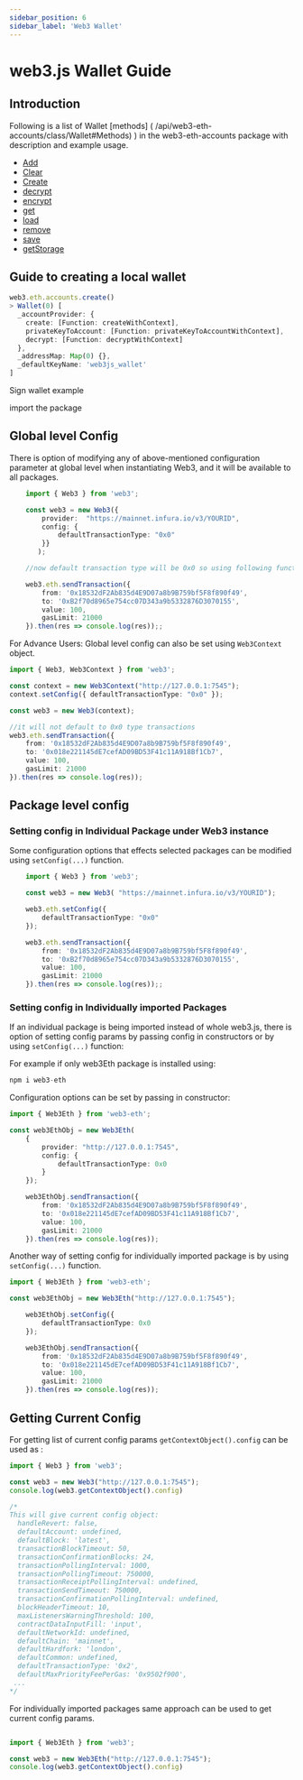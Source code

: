 ```yaml
---
sidebar_position: 6
sidebar_label: 'Web3 Wallet'
---
```


# web3.js Wallet Guide

## Introduction

Following is a list of Wallet [methods] ( /api/web3-eth-accounts/class/Wallet#Methods) ) in the web3-eth-accounts package with description and example usage. 

- [Add]( /api/web3-eth-accounts/class/Wallet/#add)
- [Clear]( /api/web3-eth-accounts/class/Wallet/#clear)
- [Create]( /api/web3-eth-accounts/class/Wallet/#create)
- [decrypt]( /api/web3-eth-accounts/class/Wallet/#decrypt)
- [encrypt]( /api/web3-eth-accounts/class/Wallet/#encrypt)
- [get]( /api/web3-eth-accounts/class/Wallet/#get)
- [load]( /api/web3-eth-accounts/class/Wallet/#load)
- [remove]( /api/web3-eth-accounts/class/Wallet/#remove)
- [save]( /api/web3-eth-accounts/class/Wallet/#save)
- [getStorage]( /api/web3-eth-accounts/class/Wallet/#getStorage) 


## Guide to creating a local wallet

```ts
web3.eth.accounts.create()
> Wallet(0) [
  _accountProvider: {
    create: [Function: createWithContext],
    privateKeyToAccount: [Function: privateKeyToAccountWithContext],
    decrypt: [Function: decryptWithContext]
  },
  _addressMap: Map(0) {},
  _defaultKeyName: 'web3js_wallet'
]
```


Sign wallet example

import the package
## Global level Config

There is option of modifying any of above-mentioned configuration parameter at global level when instantiating Web3, and it will be available to all packages. 

``` ts
    import { Web3 } from 'web3';

    const web3 = new Web3({
        provider:  "https://mainnet.infura.io/v3/YOURID",
        config: {
            defaultTransactionType: "0x0"
        }}
       );

    //now default transaction type will be 0x0 so using following function in eth will send type 0x0 transaction

    web3.eth.sendTransaction({
        from: '0x18532dF2Ab835d4E9D07a8b9B759bf5F8f890f49',
        to: '0xB2f70d8965e754cc07D343a9b5332876D3070155',
        value: 100,
        gasLimit: 21000
    }).then(res => console.log(res));;


```

For Advance Users: Global level config can also be set using `Web3Context` object.

``` ts
import { Web3, Web3Context } from 'web3';

const context = new Web3Context("http://127.0.0.1:7545");
context.setConfig({ defaultTransactionType: "0x0" });

const web3 = new Web3(context);

//it will not default to 0x0 type transactions
web3.eth.sendTransaction({
    from: '0x18532dF2Ab835d4E9D07a8b9B759bf5F8f890f49',
    to: '0x018e221145dE7cefAD09BD53F41c11A918Bf1Cb7',
    value: 100,
    gasLimit: 21000
}).then(res => console.log(res));

```

## Package level config

### Setting config in Individual Package under Web3 instance
Some configuration options that effects selected packages can be modified using `setConfig(...)` function.

``` ts
    import { Web3 } from 'web3';

    const web3 = new Web3( "https://mainnet.infura.io/v3/YOURID");

    web3.eth.setConfig({
        defaultTransactionType: "0x0"
    });

    web3.eth.sendTransaction({
        from: '0x18532dF2Ab835d4E9D07a8b9B759bf5F8f890f49',
        to: '0xB2f70d8965e754cc07D343a9b5332876D3070155',
        value: 100,
        gasLimit: 21000
    }).then(res => console.log(res));;

```

### Setting config in Individually imported Packages

If an individual package is being imported instead of whole web3.js, there is option of setting config params by passing config in constructors or by using `setConfig(...)` function:

For example if only web3Eth package is installed using:

``` ts
npm i web3-eth
```

Configuration options can be set by passing in constructor:

``` ts
import { Web3Eth } from 'web3-eth';

const web3EthObj = new Web3Eth(
    {
        provider: "http://127.0.0.1:7545",
        config: {
            defaultTransactionType: 0x0
        }
    });

    web3EthObj.sendTransaction({
        from: '0x18532dF2Ab835d4E9D07a8b9B759bf5F8f890f49',
        to: '0x018e221145dE7cefAD09BD53F41c11A918Bf1Cb7',
        value: 100,
        gasLimit: 21000
    }).then(res => console.log(res));

```

Another way of setting config for individually imported package is by using `setConfig(...)` function.

``` ts
import { Web3Eth } from 'web3-eth';

const web3EthObj = new Web3Eth("http://127.0.0.1:7545");

    web3EthObj.setConfig({
        defaultTransactionType: 0x0
    });

    web3EthObj.sendTransaction({
        from: '0x18532dF2Ab835d4E9D07a8b9B759bf5F8f890f49',
        to: '0x018e221145dE7cefAD09BD53F41c11A918Bf1Cb7',
        value: 100,
        gasLimit: 21000
    }).then(res => console.log(res));

```

## Getting Current Config

For getting list of current config params `getContextObject().config` can be used as :

``` ts
import { Web3 } from 'web3';

const web3 = new Web3("http://127.0.0.1:7545");
console.log(web3.getContextObject().config)

/*
This will give current config object:
  handleRevert: false,
  defaultAccount: undefined,
  defaultBlock: 'latest',
  transactionBlockTimeout: 50,
  transactionConfirmationBlocks: 24,
  transactionPollingInterval: 1000,
  transactionPollingTimeout: 750000,
  transactionReceiptPollingInterval: undefined,
  transactionSendTimeout: 750000,
  transactionConfirmationPollingInterval: undefined,
  blockHeaderTimeout: 10,
  maxListenersWarningThreshold: 100,
  contractDataInputFill: 'input',
  defaultNetworkId: undefined,
  defaultChain: 'mainnet',
  defaultHardfork: 'london',
  defaultCommon: undefined,
  defaultTransactionType: '0x2',
  defaultMaxPriorityFeePerGas: '0x9502f900',
 ...
*/

```

For individually imported packages same approach can be used to get current config params.

``` ts

import { Web3Eth } from 'web3';

const web3 = new Web3Eth("http://127.0.0.1:7545");
console.log(web3.getContextObject().config)

```